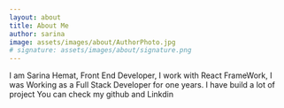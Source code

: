 ```yaml
---
layout: about
title: About Me
author: sarina
image: assets/images/about/AuthorPhoto.jpg
# signature: assets/images/about/signature.png
---
```


I am Sarina Hemat, Front End Developer, 
I work with React FrameWork,
I was Working as a Full Stack Developer for one years.
I have build a lot of project 
You can check my github and Linkdin